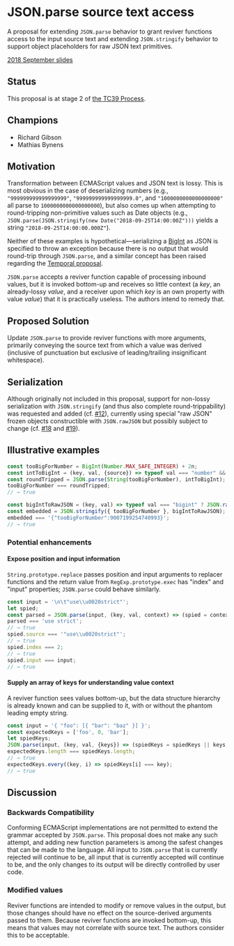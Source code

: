 # JSON.parse source text access

A proposal for extending `JSON.parse` behavior to grant reviver functions access to the input source text and extending `JSON.stringify` behavior to support object placeholders for raw JSON text primitives.

[2018 September slides](https://docs.google.com/presentation/d/1PB0HCOxWZikFmTAqR5U2ZZjEiDV7NjhPN_-SK5NNG0w/edit?usp=sharing)

## Status
This proposal is at stage 2 of [the TC39 Process](https://tc39.github.io/process-document/).

## Champions
* Richard Gibson
* Mathias Bynens

## Motivation
Transformation between ECMAScript values and JSON text is lossy.
This is most obvious in the case of deserializing numbers (e.g., `"999999999999999999"`, `"999999999999999999.0"`, and `"1000000000000000000"` all parse to `1000000000000000000`), but also comes up when attempting to round-tripping non-primitive values such as Date objects (e.g., `JSON.parse(JSON.stringify(new Date("2018-09-25T14:00:00Z")))` yields a string `"2018-09-25T14:00:00.000Z"`).

Neither of these examples is hypothetical—serializing a [BigInt](https://github.com/tc39/proposal-bigint) as JSON is specified to throw an exception because there is no output that would round-trip through `JSON.parse`, and a similar concept has been raised regarding the [Temporal proposal](https://github.com/tc39/proposal-temporal).

`JSON.parse` accepts a reviver function capable of processing inbound values, but it is invoked bottom-up and receives so little context (a _key_, an already-lossy _value_, and a receiver upon which _key_ is an own property with value _value_) that it is practically useless.
The authors intend to remedy that.

## Proposed Solution
Update `JSON.parse` to provide reviver functions with more arguments, primarily conveying the source text from which a value was derived (inclusive of punctuation but exclusive of leading/trailing insignificant whitespace).

## Serialization 
Although originally not included in this proposal, support for non-lossy serialization with `JSON.stringify` (and thus also complete round-trippability) was requested and added (cf. [#12](https://github.com/tc39/proposal-json-parse-with-source/issues/12)), currently using special "raw JSON" frozen objects constructible with `JSON.rawJSON` but possibly subject to change (cf. [#18](https://github.com/tc39/proposal-json-parse-with-source/issues/18) and [#19](https://github.com/tc39/proposal-json-parse-with-source/issues/19)).

## Illustrative examples
```js
const tooBigForNumber = BigInt(Number.MAX_SAFE_INTEGER) + 2n;
const intToBigInt = (key, val, {source}) => typeof val === "number" && val % 1 === 0 ? BigInt(source) : val;
const roundTripped = JSON.parse(String(tooBigForNumber), intToBigInt);
tooBigForNumber === roundTripped;
// → true

const bigIntToRawJSON = (key, val) => typeof val === "bigint" ? JSON.rawJSON(val) : val;
const embedded = JSON.stringify({ tooBigForNumber }, bigIntToRawJSON);
embedded === '{"tooBigForNumber":9007199254740993}';
// → true
```

### Potential enhancements
#### Expose position and input information
`String.prototype.replace` passes position and input arguments to replacer functions and the return value from `RegExp.prototype.exec` has "index" and "input" properties; `JSON.parse` could behave similarly.
```js
const input = '\n\t"use\\u0020strict"';
let spied;
const parsed = JSON.parse(input, (key, val, context) => (spied = context, val));
parsed === 'use strict';
// → true
spied.source === '"use\\u0020strict"';
// → true
spied.index === 2;
// → true
spied.input === input;
// → true

```

#### Supply an array of keys for understanding value context
A reviver function sees values bottom-up, but the data structure hierarchy is already known and can be supplied to it, with or without the phantom leading empty string.
```js
const input = '{ "foo": [{ "bar": "baz" }] }';
const expectedKeys = ['foo', 0, 'bar'];
let spiedKeys;
JSON.parse(input, (key, val, {keys}) => (spiedKeys = spiedKeys || keys, val));
expectedKeys.length === spiedKeys.length;
// → true
expectedKeys.every((key, i) => spiedKeys[i] === key);
// → true
```

## Discussion
### Backwards Compatibility
Conforming ECMAScript implementations are not permitted to extend the grammar accepted by `JSON.parse`.
This proposal does not make any such attempt, and adding new function parameters is among the safest changes that can be made to the language.
All input to `JSON.parse` that is currently rejected will continue to be, all input that is currently accepted will continue to be, and the only changes to its output will be directly controlled by user code.

### Modified values
Reviver functions are intended to modify or remove values in the output, but those changes should have no effect on the source-derived arguments passed to them.
Because reviver functions are invoked bottom-up, this means that values may not correlate with source text.
The authors consider this to be acceptable.
